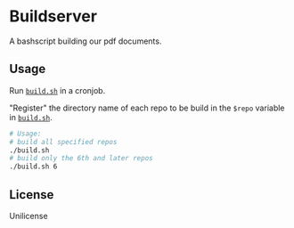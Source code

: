Buildserver
===========

A bashscript building our pdf documents.

Usage
-----

Run [`build.sh`](build.sh) in a cronjob.

"Register" the directory name of each repo to be build in the `$repo` variable in [`build.sh`](build.sh).

```bash
# Usage:
# build all specified repos
./build.sh
# build only the 6th and later repos
./build.sh 6
```

License
-------

Unilicense
